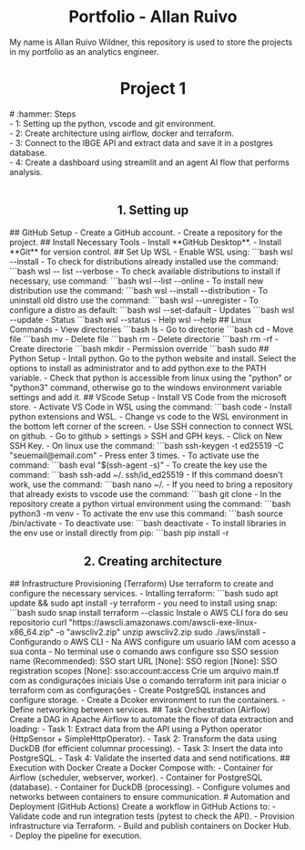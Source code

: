 <h1 align="center"> Portfolio - Allan Ruivo </h1>
My name is Allan Ruivo Wildner, this repository is used to store the projects in my portfolio as an analytics engineer.
<h1 align="center"> Project 1 </h1>
# :hammer: Steps  <br>
- 1: Setting up the python, vscode and git environment.  <br>
- 2: Create architecture using airflow, docker and terraform.<br>  
- 3: Connect to the IBGE API and extract data and save it in a postgres database.<br>  
- 4: Create a dashboard using streamlit and an agent AI flow that performs analysis. <br> 
<br>
<h2 align="center"> 1. Setting up </h2>
## GitHub Setup
- Create a GitHub account.
- Create a repository for the project.
## Install Necessary Tools
- Install **GitHub Desktop**.
- Install **Git** for version control.
## Set Up WSL
- Enable WSL using:
  ```bash
  wsl --install
- To check for distributions already installed use the command:
  ```bash
  wsl -- list --verbose
- To check available distributions to install if necessary, use command:
  ```bash
  wsl --list --online
- To install new distribution use the command:
  ```bash
  wsl --install --distribution <distro>
- To uninstall old distro use the command:
  ```bash
  wsl --unregister <distro>
- To configure a distro as default:
  ```bash
  wsl --set-dafault <distro>
- Updates
  ```bash
  wsl --update
- Status
  ```bash
  wsl --status
- Help
  wsl --help
## Linux Commands
- View directories
  ```bash
  ls
- Go to directorie
  ```bash
  cd <path>
- Move file
  ```bash
  mv <path1> <path2>
- Delete file
  ```bash
  rm <path>
- Delete directorie
  ```bash
  rm -rf <path>
- Create directorie
  ```bash
  mkdir <directorie>
- Permission override
  ```bash
  sudo
## Python Setup
- Intall python. Go to the python website and install. Select the options to install as administrator and to add python.exe to the PATH variable.
- Check that python is accessible from linux using the "python" or "python3" command, otherwise go to the windows environment variable settings and add it.
## VScode Setup
- Install VS Code from the microsoft store.
- Activate VS Code in WSL using the command:
  ```bash
  code
- Install python extensions and WSL.
- Change vs code to the WSL environment in the bottom left corner of the screen.
- Use SSH connection to connect WSL on github.
- Go to github > settings > SSH and GPH keys.
- Click on New SSH Key.
- On linux use the command:
  ```bash
  ssh-keygen -t ed25519 -C "seuemail@email.com"
- Press enter 3 times.
- To activate use the command:
  ```bash
  eval "$(ssh-agent -s)"
- To create the key use the command:
  ```bash
  ssh-add ~/. ssh/id_ed25519
- If this command doesn't work, use the command:
  ```bash
  nano ~/.
- If you need to bring a repository that already exists to vscode use the command:
  ```bash
  git clone <repository url>
- In the repository create a python virtual environment using the command:
  ```bash
  python3 -m venv <enviroment>
- To activate the env use this command:
  ```bash
  source <path>/bin/activate
- To deactivate use:
  ```bash
  deactivate
- To install libraries in the env use or install directly from pip:
  ```bash
  pip install -r <requirements path>
<br>
<h2 align="center"> 2. Creating architecture </h2>
## Infrastructure Provisioning (Terraform)
Use terraform to create and configure the necessary services.
- Intalling terraform:
  ```bash
  sudo apt update && sudo apt install -y terraform
- you need to install using snap:
  ```bash
  sudo snap install terraform --classic
Instale o AWS CLI fora do seu repositorio
curl "https://awscli.amazonaws.com/awscli-exe-linux-x86_64.zip" -o "awscliv2.zip"
unzip awscliv2.zip
sudo ./aws/install
- Configurando o AWS CLI
- Na AWS configure um usuario IAM com acesso a sua conta
- No terminal use o comando
    aws configure sso
    SSO session name (Recommended): <nome da sessao>
    SSO start URL [None]: <link disponivel no IAM>
    SSO region [None]: <regiao AWS>
    SSO registration scopes [None]: sso:account:access
Crie um arquivo main.tf com as condigurações iniciais
Use o comando terraform init para iniciar o terraform com as configurações
- Create PostgreSQL instances and configure storage.
- Create a Dcoker environment to run the containers.
- Define networking between services.
## Task Orchestration (Airflow)
Create a DAG in Apache Airflow to automate the flow of data extraction and loading:
- Task 1: Extract data from the API using a Python operator (HttpSensor + SimpleHttpOperator).
- Task 2: Transform the data using DuckDB (for efficient columnar processing).
- Task 3: Insert the data into PostgreSQL.
- Task 4: Validate the inserted data and send notifications.
## Execution with Docker
Create a Docker Compose with:
- Container for Airflow (scheduler, webserver, worker).
- Container for PostgreSQL (database).
- Container for DuckDB (processing).
- Configure volumes and networks between containers to ensure communication.
# Automation and Deployment (GitHub Actions)
Create a workflow in GitHub Actions to:
- Validate code and run integration tests (pytest to check the API).
- Provision infrastructure via Terraform.
- Build and publish containers on Docker Hub.
- Deploy the pipeline for execution.